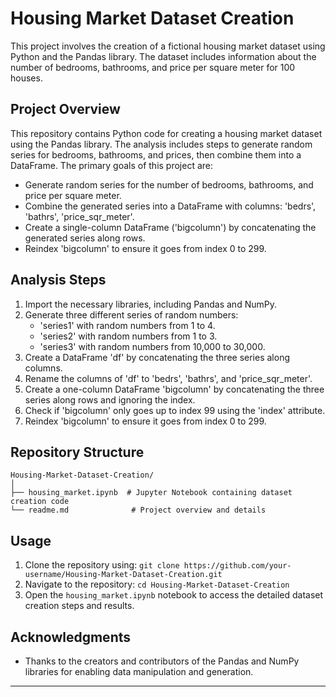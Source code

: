
# Housing Market Dataset Creation

This project involves the creation of a fictional housing market dataset using Python and the Pandas library. The dataset includes information about the number of bedrooms, bathrooms, and price per square meter for 100 houses.

## Project Overview

This repository contains Python code for creating a housing market dataset using the Pandas library. The analysis includes steps to generate random series for bedrooms, bathrooms, and prices, then combine them into a DataFrame. The primary goals of this project are:

- Generate random series for the number of bedrooms, bathrooms, and price per square meter.
- Combine the generated series into a DataFrame with columns: 'bedrs', 'bathrs', 'price_sqr_meter'.
- Create a single-column DataFrame ('bigcolumn') by concatenating the generated series along rows.
- Reindex 'bigcolumn' to ensure it goes from index 0 to 299.

## Analysis Steps

1. Import the necessary libraries, including Pandas and NumPy.
2. Generate three different series of random numbers:
   - 'series1' with random numbers from 1 to 4.
   - 'series2' with random numbers from 1 to 3.
   - 'series3' with random numbers from 10,000 to 30,000.
3. Create a DataFrame 'df' by concatenating the three series along columns.
4. Rename the columns of 'df' to 'bedrs', 'bathrs', and 'price_sqr_meter'.
5. Create a one-column DataFrame 'bigcolumn' by concatenating the three series along rows and ignoring the index.
6. Check if 'bigcolumn' only goes up to index 99 using the 'index' attribute.
7. Reindex 'bigcolumn' to ensure it goes from index 0 to 299.

## Repository Structure

```
Housing-Market-Dataset-Creation/
│
├── housing_market.ipynb  # Jupyter Notebook containing dataset creation code
└── readme.md              # Project overview and details
```

## Usage

1. Clone the repository using: `git clone https://github.com/your-username/Housing-Market-Dataset-Creation.git`
2. Navigate to the repository: `cd Housing-Market-Dataset-Creation`
3. Open the `housing_market.ipynb` notebook to access the detailed dataset creation steps and results.

## Acknowledgments

- Thanks to the creators and contributors of the Pandas and NumPy libraries for enabling data manipulation and generation.

---
